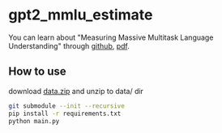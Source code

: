 # gpt2_mmlu_estimate

You can learn about "Measuring Massive Multitask Language Understanding" through [github](https://github.com/hendrycks/test), [pdf](https://arxiv.org/pdf/2009.03300.pdf).

## How to use

download [data.zip](https://people.eecs.berkeley.edu/~hendrycks/data.tar)  and unzip to data/ dir

```bash
git submodule --init --recursive
pip install -r requirements.txt
python main.py
```
